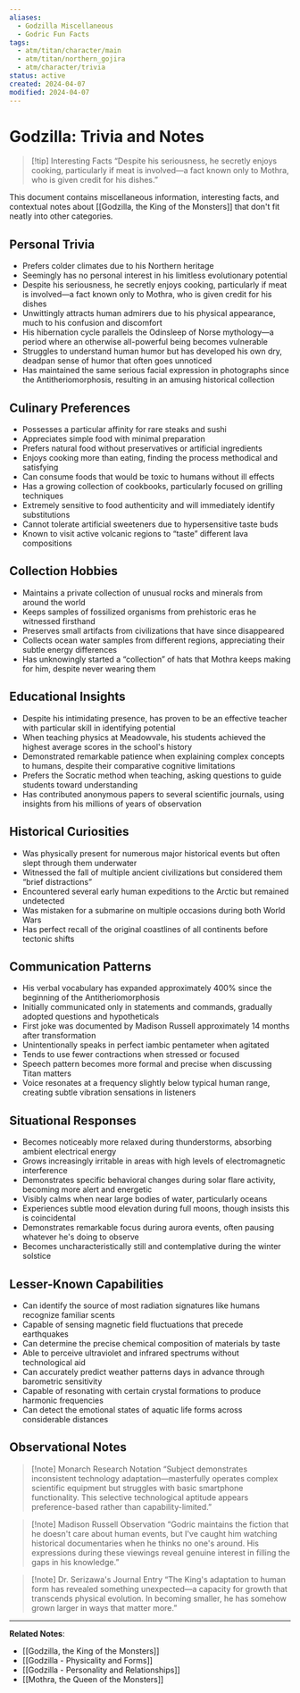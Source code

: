 ```yaml
---
aliases:
  - Godzilla Miscellaneous
  - Godric Fun Facts
tags:
  - atm/titan/character/main
  - atm/titan/northern_gojira
  - atm/character/trivia
status: active
created: 2024-04-07
modified: 2024-04-07
---
```


# Godzilla: Trivia and Notes

> [!tip] Interesting Facts
> “Despite his seriousness, he secretly enjoys cooking, particularly if meat is involved—a fact known only to Mothra, who is given credit for his dishes.”

This document contains miscellaneous information, interesting facts, and contextual notes about [[Godzilla, the King of the Monsters]] that don't fit neatly into other categories.

## Personal Trivia

- Prefers colder climates due to his Northern heritage
- Seemingly has no personal interest in his limitless evolutionary potential
- Despite his seriousness, he secretly enjoys cooking, particularly if meat is involved—a fact known only to Mothra, who is given credit for his dishes
- Unwittingly attracts human admirers due to his physical appearance, much to his confusion and discomfort
- His hibernation cycle parallels the Odinsleep of Norse mythology—a period where an otherwise all-powerful being becomes vulnerable
- Struggles to understand human humor but has developed his own dry, deadpan sense of humor that often goes unnoticed
- Has maintained the same serious facial expression in photographs since the Antitheriomorphosis, resulting in an amusing historical collection

## Culinary Preferences

- Possesses a particular affinity for rare steaks and sushi
- Appreciates simple food with minimal preparation
- Prefers natural food without preservatives or artificial ingredients
- Enjoys cooking more than eating, finding the process methodical and satisfying
- Can consume foods that would be toxic to humans without ill effects
- Has a growing collection of cookbooks, particularly focused on grilling techniques
- Extremely sensitive to food authenticity and will immediately identify substitutions
- Cannot tolerate artificial sweeteners due to hypersensitive taste buds
- Known to visit active volcanic regions to “taste” different lava compositions

## Collection Hobbies

- Maintains a private collection of unusual rocks and minerals from around the world
- Keeps samples of fossilized organisms from prehistoric eras he witnessed firsthand
- Preserves small artifacts from civilizations that have since disappeared
- Collects ocean water samples from different regions, appreciating their subtle energy differences
- Has unknowingly started a “collection” of hats that Mothra keeps making for him, despite never wearing them

## Educational Insights

- Despite his intimidating presence, has proven to be an effective teacher with particular skill in identifying potential
- When teaching physics at Meadowvale, his students achieved the highest average scores in the school's history
- Demonstrated remarkable patience when explaining complex concepts to humans, despite their comparative cognitive limitations
- Prefers the Socratic method when teaching, asking questions to guide students toward understanding
- Has contributed anonymous papers to several scientific journals, using insights from his millions of years of observation

## Historical Curiosities

- Was physically present for numerous major historical events but often slept through them underwater
- Witnessed the fall of multiple ancient civilizations but considered them “brief distractions”
- Encountered several early human expeditions to the Arctic but remained undetected
- Was mistaken for a submarine on multiple occasions during both World Wars
- Has perfect recall of the original coastlines of all continents before tectonic shifts

## Communication Patterns

- His verbal vocabulary has expanded approximately 400% since the beginning of the Antitheriomorphosis
- Initially communicated only in statements and commands, gradually adopted questions and hypotheticals
- First joke was documented by Madison Russell approximately 14 months after transformation
- Unintentionally speaks in perfect iambic pentameter when agitated
- Tends to use fewer contractions when stressed or focused
- Speech pattern becomes more formal and precise when discussing Titan matters
- Voice resonates at a frequency slightly below typical human range, creating subtle vibration sensations in listeners

## Situational Responses

- Becomes noticeably more relaxed during thunderstorms, absorbing ambient electrical energy
- Grows increasingly irritable in areas with high levels of electromagnetic interference
- Demonstrates specific behavioral changes during solar flare activity, becoming more alert and energetic
- Visibly calms when near large bodies of water, particularly oceans
- Experiences subtle mood elevation during full moons, though insists this is coincidental
- Demonstrates remarkable focus during aurora events, often pausing whatever he's doing to observe
- Becomes uncharacteristically still and contemplative during the winter solstice

## Lesser-Known Capabilities

- Can identify the source of most radiation signatures like humans recognize familiar scents
- Capable of sensing magnetic field fluctuations that precede earthquakes
- Can determine the precise chemical composition of materials by taste
- Able to perceive ultraviolet and infrared spectrums without technological aid
- Can accurately predict weather patterns days in advance through barometric sensitivity
- Capable of resonating with certain crystal formations to produce harmonic frequencies
- Can detect the emotional states of aquatic life forms across considerable distances

## Observational Notes

> [!note] Monarch Research Notation
> “Subject demonstrates inconsistent technology adaptation—masterfully operates complex scientific equipment but struggles with basic smartphone functionality. This selective technological aptitude appears preference-based rather than capability-limited.”

> [!note] Madison Russell Observation
> “Godric maintains the fiction that he doesn't care about human events, but I've caught him watching historical documentaries when he thinks no one's around. His expressions during these viewings reveal genuine interest in filling the gaps in his knowledge.”

> [!note] Dr. Serizawa's Journal Entry
> “The King's adaptation to human form has revealed something unexpected—a capacity for growth that transcends physical evolution. In becoming smaller, he has somehow grown larger in ways that matter more.”

---

**Related Notes**:
- [[Godzilla, the King of the Monsters]]
- [[Godzilla - Physicality and Forms]]
- [[Godzilla - Personality and Relationships]]
- [[Mothra, the Queen of the Monsters]]